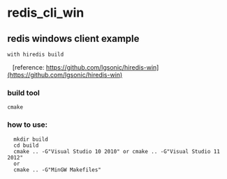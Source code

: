 # redis_cli_win
## redis windows client example<br>
    with hiredis build 
    [reference: https://github.com/lgsonic/hiredis-win](https://github.com/lgsonic/hiredis-win)
### build tool
    cmake
### how to use:<br>
```
  mkdir build
  cd build
  cmake .. -G"Visual Studio 10 2010" or cmake .. -G"Visual Studio 11 2012"
  or 
  cmake .. -G"MinGW Makefiles"  
```
